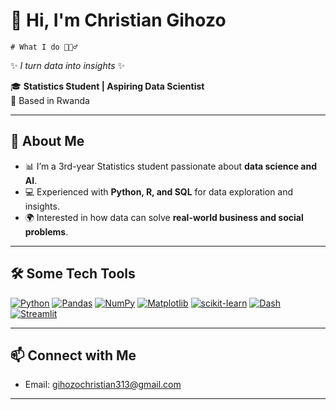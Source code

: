 # 👋 Hi, I'm Christian Gihozo  

    # What I do 🤷🏽‍♂️ 

✨ *I turn data into insights* ✨  

🎓 **Statistics Student | Aspiring Data Scientist**  
📍 Based in Rwanda  

---

## 🚀 About Me  
- 📊 I’m a 3rd-year Statistics student passionate about **data science and AI**.  
- 💻 Experienced with **Python, R, and SQL** for data exploration and insights.  
- 🌍 Interested in how data can solve **real-world business and social problems**.  

---

## 🛠️ Some Tech Tools

[![Python](https://img.shields.io/badge/Python-3776AB?logo=python&style=flat-square)](https://www.python.org/)
[![Pandas](https://img.shields.io/badge/Pandas-150458?logo=pandas&style=flat-square)](https://pandas.pydata.org/)
[![NumPy](https://img.shields.io/badge/NumPy-013243?logo=numpy&style=flat-square)](https://numpy.org/)
[![Matplotlib](https://img.shields.io/badge/Matplotlib-11557C?logo=matplotlib&style=flat-square)](https://matplotlib.org/)
[![scikit-learn](https://img.shields.io/badge/scikit--learn-F7931E?logo=scikit-learn&style=flat-square)](https://scikit-learn.org/)
[![Dash](https://img.shields.io/badge/Dash-FF6F61?logo=plotly&style=flat-square)](https://dash.plotly.com/)
[![Streamlit](https://img.shields.io/badge/Streamlit-FF4B4B?logo=streamlit&style=flat-square)](https://streamlit.io/)


---



## 📫 Connect with Me  

- Email: gihozochristian313@gmail.com 

---


